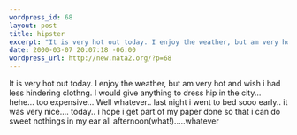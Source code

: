 ```yaml
--- 
wordpress_id: 68
layout: post
title: hipster
excerpt: "It is very hot out today. I enjoy the weather, but am very hot and wish i had less hindering clothng. I would give anything to dress hip in the city... hehe... too expensive... Well whatever.. last night i went to bed sooo early.. it was very nice.... today.. i hope i get part of my paper done so that i can do sweet nothings in my ear all afternoon(what!).....whatever "
date: 2000-03-07 20:07:18 -06:00
wordpress_url: http://new.nata2.org/?p=68
---
```

It is very hot out today. I enjoy the weather, but am very hot and wish i had less hindering clothng. I would give anything to dress hip in the city... hehe... too expensive... Well whatever.. last night i went to bed sooo early.. it was very nice.... today.. i hope i get part of my paper done so that i can do sweet nothings in my ear all afternoon(what!).....whatever 
